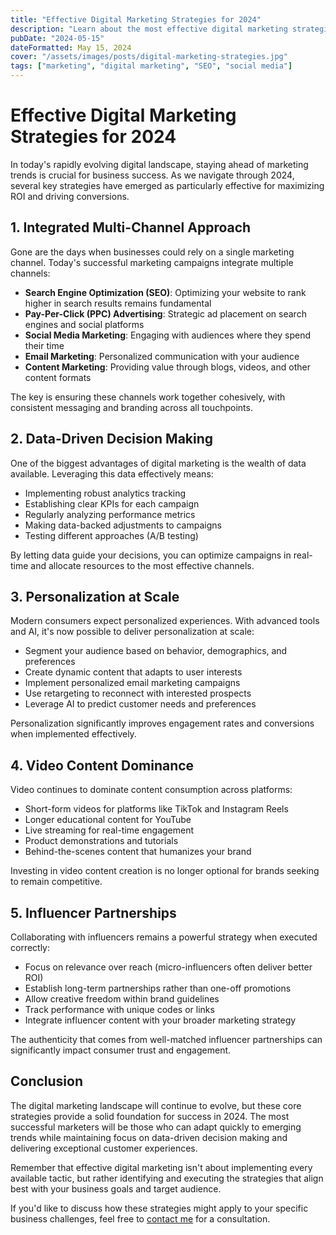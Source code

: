```yaml
---
title: "Effective Digital Marketing Strategies for 2024"
description: "Learn about the most effective digital marketing strategies to boost your business in 2024."
pubDate: "2024-05-15"
dateFormatted: May 15, 2024
cover: "/assets/images/posts/digital-marketing-strategies.jpg"
tags: ["marketing", "digital marketing", "SEO", "social media"]
---
```


# Effective Digital Marketing Strategies for 2024

In today's rapidly evolving digital landscape, staying ahead of marketing trends is crucial for business success. As we navigate through 2024, several key strategies have emerged as particularly effective for maximizing ROI and driving conversions.

## 1. Integrated Multi-Channel Approach

Gone are the days when businesses could rely on a single marketing channel. Today's successful marketing campaigns integrate multiple channels:

- **Search Engine Optimization (SEO)**: Optimizing your website to rank higher in search results remains fundamental
- **Pay-Per-Click (PPC) Advertising**: Strategic ad placement on search engines and social platforms
- **Social Media Marketing**: Engaging with audiences where they spend their time
- **Email Marketing**: Personalized communication with your audience
- **Content Marketing**: Providing value through blogs, videos, and other content formats

The key is ensuring these channels work together cohesively, with consistent messaging and branding across all touchpoints.

## 2. Data-Driven Decision Making

One of the biggest advantages of digital marketing is the wealth of data available. Leveraging this data effectively means:

- Implementing robust analytics tracking
- Establishing clear KPIs for each campaign
- Regularly analyzing performance metrics
- Making data-backed adjustments to campaigns
- Testing different approaches (A/B testing)

By letting data guide your decisions, you can optimize campaigns in real-time and allocate resources to the most effective channels.

## 3. Personalization at Scale

Modern consumers expect personalized experiences. With advanced tools and AI, it's now possible to deliver personalization at scale:

- Segment your audience based on behavior, demographics, and preferences
- Create dynamic content that adapts to user interests
- Implement personalized email marketing campaigns
- Use retargeting to reconnect with interested prospects
- Leverage AI to predict customer needs and preferences

Personalization significantly improves engagement rates and conversions when implemented effectively.

## 4. Video Content Dominance

Video continues to dominate content consumption across platforms:

- Short-form videos for platforms like TikTok and Instagram Reels
- Longer educational content for YouTube
- Live streaming for real-time engagement
- Product demonstrations and tutorials
- Behind-the-scenes content that humanizes your brand

Investing in video content creation is no longer optional for brands seeking to remain competitive.

## 5. Influencer Partnerships

Collaborating with influencers remains a powerful strategy when executed correctly:

- Focus on relevance over reach (micro-influencers often deliver better ROI)
- Establish long-term partnerships rather than one-off promotions
- Allow creative freedom within brand guidelines
- Track performance with unique codes or links
- Integrate influencer content with your broader marketing strategy

The authenticity that comes from well-matched influencer partnerships can significantly impact consumer trust and engagement.

## Conclusion

The digital marketing landscape will continue to evolve, but these core strategies provide a solid foundation for success in 2024. The most successful marketers will be those who can adapt quickly to emerging trends while maintaining focus on data-driven decision making and delivering exceptional customer experiences.

Remember that effective digital marketing isn't about implementing every available tactic, but rather identifying and executing the strategies that align best with your business goals and target audience.

If you'd like to discuss how these strategies might apply to your specific business challenges, feel free to [contact me](/about) for a consultation. 